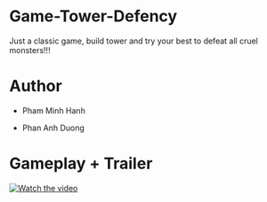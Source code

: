 # Game-Tower-Defency

Just a classic game, build tower and try your best to defeat all cruel monsters!!!

# Author

- Pham Minh Hanh

- Phan Anh Duong

# Gameplay + Trailer


[![Watch the video](https://j.gifs.com/gZBQnD.gif)](https://youtu.be/TPEgqmaj3IU)
